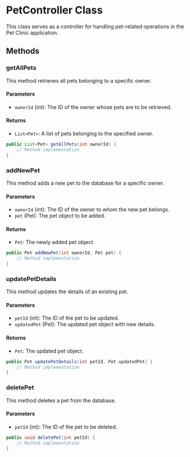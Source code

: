 # PetController Class

This class serves as a controller for handling pet-related operations in the Pet Clinic application.

## Methods

### getAllPets

This method retrieves all pets belonging to a specific owner.

#### Parameters
- `ownerId` (int): The ID of the owner whose pets are to be retrieved.

#### Returns
- `List<Pet>`: A list of pets belonging to the specified owner.

```java
public List<Pet> getAllPets(int ownerId) {
    // Method implementation
}
```

### addNewPet

This method adds a new pet to the database for a specific owner.

#### Parameters
- `ownerId` (int): The ID of the owner to whom the new pet belongs.
- `pet` (Pet): The pet object to be added.

#### Returns
- `Pet`: The newly added pet object.

```java
public Pet addNewPet(int ownerId, Pet pet) {
    // Method implementation
}
```

### updatePetDetails

This method updates the details of an existing pet.

#### Parameters
- `petId` (int): The ID of the pet to be updated.
- `updatedPet` (Pet): The updated pet object with new details.

#### Returns
- `Pet`: The updated pet object.

```java
public Pet updatePetDetails(int petId, Pet updatedPet) {
    // Method implementation
}
```

### deletePet

This method deletes a pet from the database.

#### Parameters
- `petId` (int): The ID of the pet to be deleted.

```java
public void deletePet(int petId) {
    // Method implementation
}
```